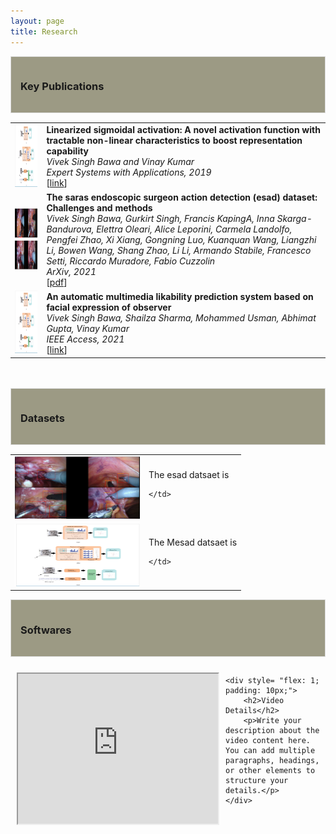```yaml
---
layout: page
title: Research
---
```


<div style="border: 1px solid #ddd; background-color: #9c9a84; padding: 15px; margin-bottom: 15px;">
    <h3>Key Publications</h3>
</div>


<table border="0" rules=none cellspacing="0" cellpadding="0">

<tr rules=none>
    <td>
        <img width="200" height="100" src="/assets/img/paper/facial.png">
    </td>
    <td>
        <b> Linearized sigmoidal activation: A novel activation function with tractable non-linear characteristics to boost representation capability</b> <br>
        <i>  Vivek Singh Bawa and Vinay Kumar </i> <br>
        <i> Expert Systems with Applications, 2019 </i> <br>
        [<a href="https://www.sciencedirect.com/science/article/pii/S0957417418307619">link</a>] 
    </td>
</tr>

<tr rules=none>
    <td>
        <img width="200" height="100" src="/assets/img/paper/esad.png">
    </td>
    <td>
        <b> The saras endoscopic surgeon action detection (esad) dataset: Challenges and methods</b> <br>
        <i> Vivek Singh Bawa, Gurkirt Singh, Francis KapingA, Inna Skarga-Bandurova, Elettra Oleari, Alice Leporini, Carmela Landolfo, Pengfei Zhao, Xi Xiang, Gongning Luo, Kuanquan Wang, Liangzhi Li, Bowen Wang, Shang Zhao, Li Li, Armando Stabile, Francesco Setti, Riccardo Muradore, Fabio Cuzzolin</i> <br>
        <i> ArXiv, 2021 </i> <br>
        [<a href="https://arxiv.org/pdf/2104.03178">pdf</a>] 
    </td>
</tr>

<tr rules=none>
    <td>
        <img width="200" height="100" src="/assets/img/paper/facial.png">
    </td>
    <td>
        <b>An automatic multimedia likability prediction system based on facial expression of observer</b> <br>
        <i>Vivek Singh Bawa, Shailza Sharma, Mohammed Usman, Abhimat Gupta, Vinay Kumar</i> <br>
        <i>IEEE Access, 2021 </i> <br>
        [<a href="https://ieeexplore.ieee.org/abstract/document/9504548">link</a>] 
    </td>
</tr>
 
</table>

<br>
<br>



<div style="border: 1px solid #ddd; background-color: #9c9a84; padding: 15px; margin-bottom: 15px;">
    <h3>Datasets</h3>
</div>

<table border="0" rules=none cellspacing="0" cellpadding="0">

<tr rules=none>
    <td>
        <img width="200" height="100" src="/assets/img/paper/esad_dataset.png">
    </td>
    <td>
    The esad datsaet is 

    </td>
</tr>

<tr rules=none>
    <td>
        <img width="200" height="100" src="/assets/img/paper/facial.png">
    </td>
    <td>
    The Mesad datsaet is 

    </td>
</tr>
 
</table>



<div style="border: 1px solid #ddd; background-color: #9c9a84; padding: 15px; margin-bottom: 15px;">
    <h3>Softwares</h3>
</div>



<div style= "display: flex; width: 100%;">
    <div style= "flex: 1; padding: 10px; width: 100%;">
        <iframe src="https://drive.google.com/file/d/1Ey32z2bgyEDJ0YEFsLnscKr91nQE6dvB/preview" width="320" height="240" allow="autoplay"></iframe>
    </div>

    <div style= "flex: 1; padding: 10px;">
        <h2>Video Details</h2>
        <p>Write your description about the video content here. You can add multiple paragraphs, headings, or other elements to structure your details.</p>
    </div>
</div>
